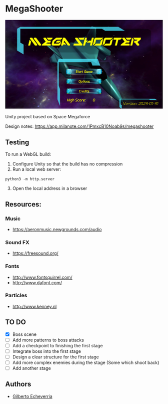 # MegaShooter

![Title Screen](title_screen.png)

Unity project based on Space Megaforce

Design notes:
https://app.milanote.com/1PmxcB10Noab9s/megashooter

## Testing
To run a WebGL build:
1. Configure Unity so that the build has no compression
2. Run a local web server:
```
python3 -m http.server
```
3. Open the local address in a browser

## Resources:

### Music
- https://aeronmusic.newgrounds.com/audio

### Sound FX
- https://freesound.org/

### Fonts
- http://www.fontsquirrel.com/
- http://www.dafont.com/

### Particles
- http://www.kenney.nl

## TO DO

- [x] Boss scene
- [ ] Add more patterns to boss attacks
- [ ] Add a checkpoint to finishing the first stage
- [ ] Integrate boss into the first stage
- [ ] Design a clear structure for the first stage
- [ ] Add more complex enemies during the stage (Some which shoot back)
- [ ] Add another stage

## Authors
- [Gilberto Echeverria](https://github.com/gilecheverria)

